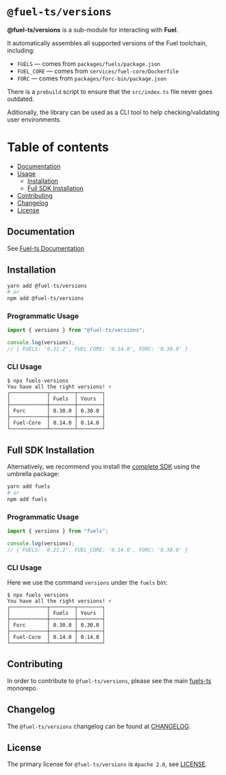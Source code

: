 # `@fuel-ts/versions`

**@fuel-ts/versions** is a sub-module for interacting with **Fuel**.

It automatically assembles all supported versions of the Fuel toolchain, including:

- `FUELS` — comes from `packages/fuels/package.json`
- `FUEL_CORE` — comes from `services/fuel-core/Dockerfile`
- `FORC` — comes from `packages/forc-bin/package.json`

There is a `prebuild` script to ensure that the `src/index.ts` file never goes outdated.

Aditionally, the library can be used as a CLI tool to help checking/validating user environments.

# Table of contents

- [Documentation](#documentation)
- [Usage](#usage)
  - [Installation](#installation)
  - [Full SDK Installation](#full-sdk-installation)
- [Contributing](#contributing)
- [Changelog](#changelog)
- [License](#license)

## Documentation

See [Fuel-ts Documentation](https://fuellabs.github.io/fuels-ts/packages/fuel-ts-versions/)

## Installation

```sh
yarn add @fuel-ts/versions
# or
npm add @fuel-ts/versions
```

### Programmatic Usage

```ts
import { versions } from "@fuel-ts/versions";

console.log(versions);
// { FUELS: '0.21.2', FUEL_CORE: '0.14.0', FORC: '0.30.0' }
```

### CLI Usage

```console
$ npx fuels-versions
You have all the right versions! ⚡
┌────────────┬────────┬────────┐
│            │ Fuels  │ Yours  │
├────────────┼────────┼────────┤
│ Forc       │ 0.30.0 │ 0.30.0 │
├────────────┼────────┼────────┤
│ Fuel-Core  │ 0.14.0 │ 0.14.0 │
└────────────┴────────┴────────┘
```

## Full SDK Installation

Alternatively, we recommend you install the [complete SDK](https://github.com/FuelLabs/fuels-ts) using the umbrella package:

```sh
yarn add fuels
# or
npm add fuels
```

### Programmatic Usage

```ts
import { versions } from "fuels";

console.log(versions);
// { FUELS: '0.21.2', FUEL_CORE: '0.14.0', FORC: '0.30.0' }
```

### CLI Usage

Here we use the command `versions` under the `fuels` bin:

```console
$ npx fuels versions
You have all the right versions! ⚡
┌────────────┬────────┬────────┐
│            │ Fuels  │ Yours  │
├────────────┼────────┼────────┤
│ Forc       │ 0.30.0 │ 0.30.0 │
├────────────┼────────┼────────┤
│ Fuel-Core  │ 0.14.0 │ 0.14.0 │
└────────────┴────────┴────────┘
```

## Contributing

In order to contribute to `@fuel-ts/versions`, please see the main [fuels-ts](https://github.com/FuelLabs/fuels-ts) monorepo.

## Changelog

The `@fuel-ts/versions` changelog can be found at [CHANGELOG](./CHANGELOG.md).

## License

The primary license for `@fuel-ts/versions` is `Apache 2.0`, see [LICENSE](./LICENSE).
